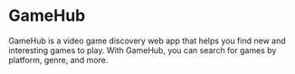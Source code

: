 # GameHub

GameHub is a video game discovery web app that helps you find new and interesting games to play. With GameHub, you can search for games by platform, genre, and more.
